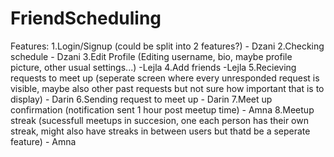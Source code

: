 # FriendScheduling

Features:
1.Login/Signup (could be split into 2 features?) - Dzani
2.Checking schedule - Dzani
3.Edit Profile (Editing username, bio, maybe profile picture, other usual settings...) -Lejla
4.Add friends -Lejla
5.Recieving requests to meet up (seperate screen where every unresponded request is visible, maybe also other past requests but not sure how important that is to display) - Darin
6.Sending request to meet up - Darin
7.Meet up confirmation (notification sent 1 hour post meetup time) - Amna
8.Meetup streak (sucessfull meetups in succesion, one each person has their own streak, might also have streaks in between users but thatd be a seperate feature) - Amna

